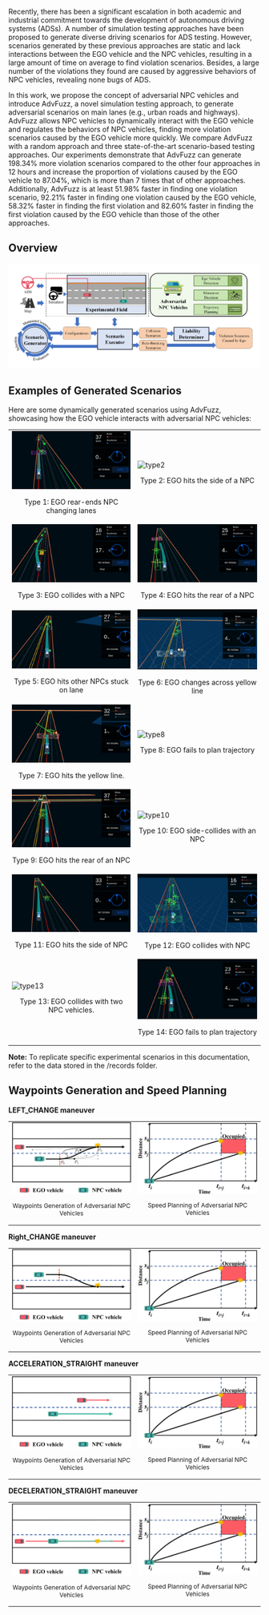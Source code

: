 Recently, there has been a significant escalation in both academic and industrial commitment towards the development of autonomous driving systems (ADSs). A number of simulation testing approaches have been proposed to generate diverse driving scenarios for ADS testing. However, scenarios generated by these previous approaches are static and lack interactions between the EGO vehicle and the NPC vehicles, resulting in a large amount of time on average to find violation scenarios. Besides, a large number of the violations they found are caused by aggressive behaviors of NPC vehicles, revealing none bugs of ADS. 

In this work, we propose the concept of adversarial NPC vehicles and introduce AdvFuzz, a novel simulation testing approach, to generate adversarial scenarios on main lanes (e.g., urban roads and highways). AdvFuzz allows NPC vehicles to dynamically interact with the EGO vehicle and regulates the behaviors of NPC vehicles, finding more violation scenarios caused by the EGO vehicle more quickly. We compare AdvFuzz with a random approach and three state-of-the-art scenario-based testing approaches. Our experiments demonstrate that AdvFuzz can generate 198.34\% more violation scenarios compared to the other four approaches in 12 hours and increase the proportion of violations caused by the EGO vehicle to 87.04\%, which is more than 7 times that of other approaches. Additionally, AdvFuzz is at least 51.98\% faster in finding one violation scenario, 92.21\% faster in finding one violation caused by the EGO vehicle, 58.32\% faster in finding the first violation and 82.60\% faster in finding the first violation caused by the EGO vehicle than those of the other approaches.

## Overview
![](/img/Overview_01.png)

## Examples of Generated Scenarios
Here are some dynamically generated scenarios using AdvFuzz, showcasing how the EGO vehicle interacts with adversarial NPC vehicles:

<table>
  <tr>
    <td>
      <img src="img/type1.gif" alt="type1" style="width: 100%;" />
      <p align="center">Type 1: EGO rear-ends NPC changing lanes</p>
    </td>
    <td>
      <img src="img/type2.gif" alt="type2" style="width: 100%;" />
      <p align="center">Type 2: EGO hits the side of a NPC</p>
    </td>
  <tr>
    <tr>
    <td>
      <img src="img/type3.gif" alt="type3" style="width: 100%;" />
      <p align="center">Type 3: EGO collides with a NPC</p>
    </td>
    <td>
      <img src="img/type4.gif" alt="type4" style="width: 100%;" />
      <p align="center">Type 4: EGO hits the rear of a NPC</p>
    </td>
  </tr>
  <tr>
    <td>
      <img src="img/type5.gif" alt="type5" style="width: 100%;" />
      <p align="center">Type 5: EGO hits other NPCs stuck on lane</p>
    </td>
    <td>
      <img src="img/type6.gif" alt="type6" style="width: 100%;" />
      <p align="center">Type 6: EGO changes across yellow line</p>
    </td>
  <tr>
    <tr>
    <td>
      <img src="img/type7.gif" alt="type7" style="width: 100%;" />
      <p align="center">Type 7: EGO hits the yellow line. </p>
    </td>
    <td>
      <img src="img/type8.gif" alt="type8" style="width: 100%;" />
      <p align="center">Type 8: EGO fails to plan trajectory</p>
    </td>
  </tr>
  <tr>
    <td>
      <img src="img/type9.gif" alt="type9" style="width: 100%;" />
      <p align="center">Type 9: EGO hits the rear of an NPC</p>
    </td>
    <td>
      <img src="img/type10.gif" alt="type10" style="width: 100%;" />
      <p align="center">Type 10: EGO side-collides with an NPC</p>
    </td>
  </tr>
  <tr>
    <td>
      <img src="img/type11.gif" alt="type11" style="width: 100%;" />
      <p align="center">Type 11: EGO hits the side of NPC</p>
    </td>
    <td>
      <img src="img/type12.gif" alt="type12" style="width: 100%;" />
      <p align="center">Type 12: EGO collides with NPC</p>
    </td>
  </tr>
  <tr>
    <td>
      <img src="img/type13.gif" alt="type13" style="width: 100%;" />
      <p align="center">Type 13: EGO collides with two NPC vehicles.</p>
    </td>
    <td>
      <img src="img/type14.gif" alt="type14" style="width: 100%;" />
      <p align="center">Type 14: EGO fails to plan trajectory</p>
    </td>
  </tr>
</table>


**Note:** To replicate specific experimental scenarios in this documentation, refer to the data stored in the /records folder.

## Waypoints Generation and Speed Planning

**LEFT_CHANGE maneuver** 

<table>
  <tr>
    <td>
      <img src="img/ST_graph1.png" alt="ST_graph1" style="width: 100%;" />
      <p align="center" style="font-size: 12px;">Waypoints Generation of Adversarial NPC Vehicles</p>
    </td>
    <td>
      <img src="img/ST_graph2.png" alt="ST_graph2" style="width: 100%;" />
      <p align="center" style="font-size: 12px;">Speed Planning of Adversarial NPC Vehicles</p>
    </td>
  </tr>
</table>

**Right_CHANGE maneuver**

<table>
  <tr>
    <td>
      <img src="img/ST_graph4.png" alt="ST_graph4" style="width: 100%;" />
      <p align="center" style="font-size: 12px;">Waypoints Generation of Adversarial NPC Vehicles</p>
    </td>
    <td>
      <img src="img/ST_graph2.png" alt="ST_graph2" style="width: 100%;" />
      <p align="center" style="font-size: 12px;">Speed Planning of Adversarial NPC Vehicles</p>
    </td>
  </tr>
</table>

**ACCELERATION_STRAIGHT maneuver**

<table>
  <tr>
    <td>
      <img src="img/ST_graph6.png" alt="ST_graph5" style="width: 100%;" />
      <p align="center" style="font-size: 12px;">Waypoints Generation of Adversarial NPC Vehicles</p>
    </td>
    <td>
      <img src="img/ST_graph2.png" alt="ST_graph6" style="width: 100%;" />
      <p align="center" style="font-size: 12px;">Speed Planning of Adversarial NPC Vehicles</p>
    </td>
  </tr>
</table>

**DECELERATION_STRAIGHT maneuver**

<table>
  <tr>
    <td>
      <img src="img/ST_graph5.png" alt="ST_graph7" style="width: 100%;" />
      <p align="center" style="font-size: 12px;">Waypoints Generation of Adversarial NPC Vehicles</p>
    </td>
    <td>
      <img src="img/ST_graph2.png" alt="ST_graph8" style="width: 100%;" />
      <p align="center" style="font-size: 12px;">Speed Planning of Adversarial NPC Vehicles</p>
    </td>
  </tr>
</table>
